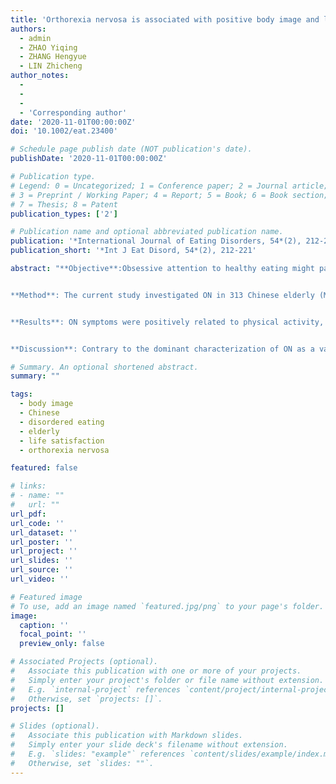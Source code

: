 ```yaml
---
title: 'Orthorexia nervosa is associated with positive body image and life satisfaction in Chinese elderly: Evidence for a positive psychology perspective'
authors:
  - admin
  - ZHAO Yiqing
  - ZHANG Hengyue
  - LIN Zhicheng
author_notes:
  -
  -
  - 
  - 'Corresponding author'
date: '2020-11-01T00:00:00Z'
doi: '10.1002/eat.23400'

# Schedule page publish date (NOT publication's date).
publishDate: '2020-11-01T00:00:00Z'

# Publication type.
# Legend: 0 = Uncategorized; 1 = Conference paper; 2 = Journal article;
# 3 = Preprint / Working Paper; 4 = Report; 5 = Book; 6 = Book section;
# 7 = Thesis; 8 = Patent
publication_types: ['2']

# Publication name and optional abbreviated publication name.
publication: '*International Journal of Eating Disorders, 54*(2), 212-221'
publication_short: '*Int J Eat Disord, 54*(2), 212-221'

abstract: "**Objective**:Obsessive attention to healthy eating might paradoxically lead to physical and psychosocial impairments, a potential eating disorder termed orthorexia nervosa (ON). An ongoing debate concerns whether ON should be categorized as an eating disorder, an obsessive–compulsive disorder, or a mental disorder at all. A missing voice in this debate is ON in the elderly, which remains unknown, despite health being a more central issue in everyday life during old age. Similarly missing is ON in East Asia, which remains largely unexplored.


**Method**: The current study investigated ON in 313 Chinese elderly (M = 67.90, SD = 7.94) using the Chinese version of the Düsseldorf Orthorexia Scale (C-DOS). Questionnaires were used to measure traditional eating disorder symptomatology, body image (body dissatisfaction, body appreciation, and functionality appreciation), lifestyle behaviors (fruit and vegetable consumption and time spent on physical activity), and indexes of well-being (psychological distress, food-related quality of life, and life satisfaction).


**Results**: ON symptoms were positively related to physical activity, fruit and vegetable (F&V) consumption, body appreciation, functionality appreciation, and life satisfaction, but negatively related to body dissatisfaction. Compared with those without ON, the elderly with ON scored higher on positive psychological/lifestyle measures but lower on negative psychological measures.


**Discussion**: Contrary to the dominant characterization of ON as a variant of disordered eating, in Chinese elderly ON was associated with several positive lifestyle and psychological measures. Thus, ON in the elderly might not be viewed as a form of disordered eating but can be protective and beneficial."

# Summary. An optional shortened abstract.
summary: ""

tags:
  - body image
  - Chinese
  - disordered eating
  - elderly
  - life satisfaction
  - orthorexia nervosa

featured: false

# links:
# - name: ""
#   url: ""
url_pdf: 
url_code: ''
url_dataset: ''
url_poster: ''
url_project: ''
url_slides: ''
url_source: ''
url_video: ''

# Featured image
# To use, add an image named `featured.jpg/png` to your page's folder.
image:
  caption: ''
  focal_point: ''
  preview_only: false

# Associated Projects (optional).
#   Associate this publication with one or more of your projects.
#   Simply enter your project's folder or file name without extension.
#   E.g. `internal-project` references `content/project/internal-project/index.md`.
#   Otherwise, set `projects: []`.
projects: []

# Slides (optional).
#   Associate this publication with Markdown slides.
#   Simply enter your slide deck's filename without extension.
#   E.g. `slides: "example"` references `content/slides/example/index.md`.
#   Otherwise, set `slides: ""`.
---
```

